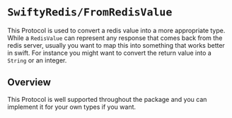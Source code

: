 # ``SwiftyRedis/FromRedisValue``

This Protocol is used to convert a redis value into a more appropriate
type. While a ``RedisValue`` can represent any response that comes
back from the redis server, usually you want to map this into something
that works better in swift. For instance you might want to convert the
return value into a `String` or an integer.

## Overview

This Protocol is well supported throughout the package and you can
implement it for your own types if you want.
